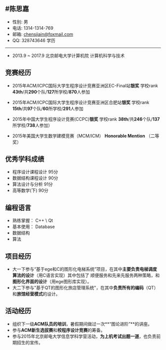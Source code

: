 ﻿#陈思嘉
----
- 性别: 男
- 电话: 1314-1314-769
- 邮箱: chensjiain@foxmail.com
- QQ: 328743646
学历
-------
- 2013.9 ~ 2017.9 北京邮电大学计算机院 计算机科学与技术

竞赛经历
-------
- 2015年ACM/ICPC国际大学生程序设计竞赛亚洲区EC-Final站**银奖**
学校rank **43th**/共**290**个队/**127**所学校/**870**人参加

- 2015年ACM/ICPC国际大学生程序设计竞赛亚洲区合肥站**银奖**
学校rank **15th**/共**97**个队/**60**所学校/**291**人参加

- 2015年中国大学生程序设计竞赛(CCPC)**银奖**
学校rank **38th**/共**246**个队/**137**所学校/**738**人参加）

- 2015年美国大学生数学建模竞赛（MCM/ICM）
**Honorable Mention** （二等奖）

优秀学科成绩
-------
- 程序设计课程设计 95分
- 数据结构课程设计 90分
- 算法设计与分析 91分
- 高等数学(下) 90分

编程语言
---
- 熟练掌握： C++ \ Qt
- 基本使用： Database
- 数据结构
- 算法

项目经历
----
- 大一下参与“基于ege和C的图形化电梯系统”项目，在其中**主要负责电梯调度算法的设计**（用C语言实现）其中包括了
顺便服务和先来先服务两种策略，和**图形化界面的设计**（用ege图形库实现）。
- 大二下参与"基于QT的图形化旅店管理系统"，在其中**负责所有的编码**（QT）和**旅馆经营模式**的设计。


活动经历
----
- 组织下一级**ACM队员的培训**，暑假期间做过一次**“图论进阶”**的讲座。
- 参与**ACM新生选拔赛**和**校程序设计竞赛**的筹备。
- 参与2015年北京邮电大学信息学科学营活动，**为上机考试出题一道**，也负责前期招生的宣传。